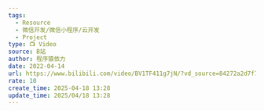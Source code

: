 ```yaml
---
tags:
  - Resource
  - 微信开发/微信小程序/云开发
  - Project
type: 📺 Video
source: B站
author: 程序猿依力
date: 2022-04-14
url: https://www.bilibili.com/video/BV1TF411g7jN/?vd_source=84272a2d7f72158b38778819be5bc6ad
rate: 10
create_time: 2025-04-18 13:28
update_time: 2025/04/18 13:28
---
```

